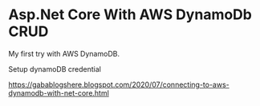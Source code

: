 # Asp.Net Core With AWS DynamoDb CRUD

My first try with AWS DynamoDB.

Setup dynamoDB credential 

https://gabablogshere.blogspot.com/2020/07/connecting-to-aws-dynamodb-with-net-core.html

